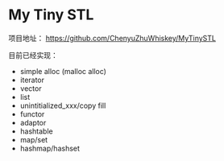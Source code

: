 # My Tiny STL

项目地址： https://github.com/ChenyuZhuWhiskey/MyTinySTL 

目前已经实现：

- simple alloc (malloc alloc)
- iterator
- vector
- list
- unintitialized_xxx/copy fill
- functor
- adaptor
- hashtable
- map/set
- hashmap/hashset